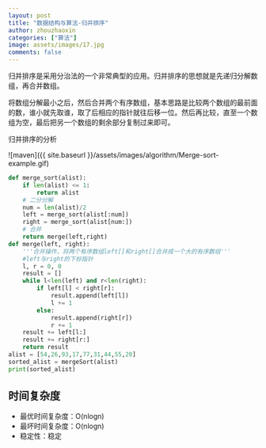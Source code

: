 ```yaml
---
layout: post
title: "数据结构与算法-归并排序"
author: zhouzhaoxin
categories: ["算法"]
image: assets/images/17.jpg
comments: false
---
```

归并排序是采用分治法的一个非常典型的应用。归并排序的思想就是先递归分解数组，再合并数组。

将数组分解最小之后，然后合并两个有序数组，基本思路是比较两个数组的最前面的数，谁小就先取谁，取了后相应的指针就往后移一位。然后再比较，直至一个数组为空，最后把另一个数组的剩余部分复制过来即可。

归并排序的分析

![maven]({{ site.baseurl }}/assets/images/algorithm/Merge-sort-example.gif)

```python
def merge_sort(alist):
    if len(alist) <= 1:
        return alist
    # 二分分解
    num = len(alist)/2
    left = merge_sort(alist[:num])
    right = merge_sort(alist[num:])
    # 合并
    return merge(left,right)
def merge(left, right):
    '''合并操作，将两个有序数组left[]和right[]合并成一个大的有序数组'''
    #left与right的下标指针
    l, r = 0, 0
    result = []
    while l<len(left) and r<len(right):
        if left[l] < right[r]:
            result.append(left[l])
            l += 1
        else:
            result.append(right[r])
            r += 1
    result += left[l:]
    result += right[r:]
    return result
alist = [54,26,93,17,77,31,44,55,20]
sorted_alist = mergeSort(alist)
print(sorted_alist)
```
## 时间复杂度
- 最优时间复杂度：O(nlogn)
- 最坏时间复杂度：O(nlogn)
- 稳定性：稳定
